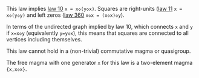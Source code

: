 This law implies [law 10](https://teorth.github.io/equational_theories/implications/?10) `x = x◇(y◇x)`.  Squares are right-units ([law 11](https://teorth.github.io/equational_theories/implications/?11) `x = x◇(y◇y)` and left zeros ([law 360](https://teorth.github.io/equational_theories/implications/?11) `x◇x = (x◇x)◇y`).

In terms of the undirected graph implied by law 10, which connects `x` and `y` if `x=x◇y` (equivalently `y=y◇x`), this means that squares are connected to all vertices including themselves.

This law cannot hold in a (non-trivial) commutative magma or quasigroup.

The free magma with one generator `x` for this law is a two-element magma `{x,x◇x}`.
